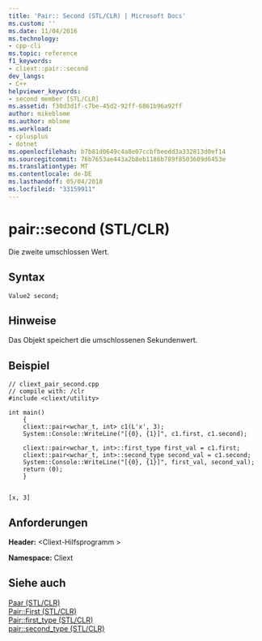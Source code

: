 ```yaml
---
title: 'Pair:: Second (STL/CLR) | Microsoft Docs'
ms.custom: ''
ms.date: 11/04/2016
ms.technology:
- cpp-cli
ms.topic: reference
f1_keywords:
- cliext::pair::second
dev_langs:
- C++
helpviewer_keywords:
- second member [STL/CLR]
ms.assetid: f30d3d1f-c7be-45d2-92ff-6861b96a92ff
author: mikeblome
ms.author: mblome
ms.workload:
- cplusplus
- dotnet
ms.openlocfilehash: b7b81d0649c4a8e07ccbfbeedd3a332813d0ef14
ms.sourcegitcommit: 76b7653ae443a2b8eb1186b789f8503609d6453e
ms.translationtype: MT
ms.contentlocale: de-DE
ms.lasthandoff: 05/04/2018
ms.locfileid: "33159911"
---
```

# <a name="pairsecond-stlclr"></a>pair::second (STL/CLR)
Die zweite umschlossen Wert.  
  
## <a name="syntax"></a>Syntax  
  
```  
Value2 second;  
```  
  
## <a name="remarks"></a>Hinweise  
 Das Objekt speichert die umschlossenen Sekundenwert.  
  
## <a name="example"></a>Beispiel  
  
```  
// cliext_pair_second.cpp   
// compile with: /clr   
#include <cliext/utility>   
  
int main()   
    {   
    cliext::pair<wchar_t, int> c1(L'x', 3);   
    System::Console::WriteLine("[{0}, {1}]", c1.first, c1.second);   
  
    cliext::pair<wchar_t, int>::first_type first_val = c1.first;   
    cliext::pair<wchar_t, int>::second_type second_val = c1.second;   
    System::Console::WriteLine("[{0}, {1}]", first_val, second_val);   
    return (0);   
    }  
  
```  
  
```Output  
[x, 3]  
```  
  
## <a name="requirements"></a>Anforderungen  
 **Header:** \<Cliext-Hilfsprogramm >  
  
 **Namespace:** Cliext  
  
## <a name="see-also"></a>Siehe auch  
 [Paar (STL/CLR)](../dotnet/pair-stl-clr.md)   
 [Pair::First (STL/CLR)](../dotnet/pair-first-stl-clr.md)   
 [Pair::first_type (STL/CLR)](../dotnet/pair-first-type-stl-clr.md)   
 [pair::second_type (STL/CLR)](../dotnet/pair-second-type-stl-clr.md)